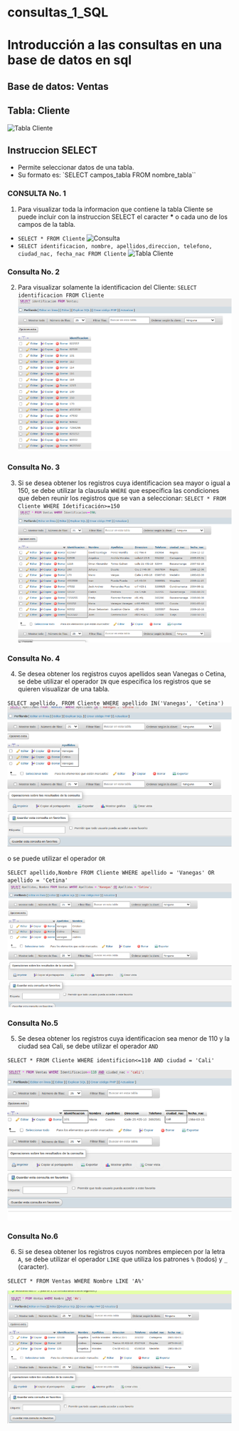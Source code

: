 # consultas_1_SQL
# Introducción a las consultas en una base de datos en sql

## Base de datos: Ventas
## Tabla: Cliente

![Tabla Cliente](./img/ejemplo1.png.png "Tabla Cliente")

## Instruccion SELECT
- Permite seleccionar datos de una tabla.
- Su formato es: `SELECT campos_tabla FROM nombre_tabla``

### CONSULTA No. 1
1. Para visualizar toda la informacion que contiene la tabla Cliente se puede incluir con la instruccion SELECT el caracter **\*** o cada uno de los campos de la tabla.

- `SELECT * FROM Cliente`
![Consulta](./img/cliente1_1.png "Tabla consulta1_2")
- `SELECT identificacion, nombre, apellidos,direccion, telefono, ciudad_nac, fecha_nac FROM Cliente`
![Tabla Cliente](consulta1_2.png "Tabla consulta 2")

### Consulta No. 2

2. Para visualizar solamente la identificacion del Cliente: `SELECT identificacion FROM Cliente`
![Tabla Cliente](./img/consulta2.png "Tabla consulta 2")

### Consulta No. 3

3. Si se desea obtener los registros cuya identificacion sea mayor o igual a 150, se debe utilizar la clausula `WHERE` que especifica las condiciones que deben reunir los registros que se van a seleccionar: `SELECT * FROM Cliente WHERE Idetificación>=150`
![Tabla Cliente](./img/consulta3.png "Tabla consulta 3")


### Consulta No. 4

4. Se desea obtener los registros cuyos apellidos sean Vanegas o Cetina, se debe utilizar el operador `IN` que especifica los registros que se quieren visualizar de una tabla.

`SELECT apellido, FROM Cliente WHERE apellido IN('Vanegas', 'Cetina')`
![Tabla Cliente](./img/consulta4_1.png "Tabla consulta 4_1")


o se puede utilizar el operador `OR`

`SELECT apellido,Nombre FROM Cliente WHERE apellido = 'Vanegas' OR apellido = 'Cetina'`
![Tabla Cliente](./img/consulta4.png "Tabla consulta 4_2")

### Consulta No.5

5. Se desea obtener los registros cuya identificacion sea menor de 110 y la ciudad sea Cali, se debe utilizar el operador `AND`

`SELECT * FROM Cliente WHERE identificion<=110 AND ciudad = 'Cali'`

![Consulta](./img/consulta5.png "consulta 5")


### Consulta No.6 

6. Si se desea obtener los registros cuyos nombres empiecen por la letra `A`, se debe utilizar el operador `LIKE` que utiliza los patrones `%` (todos) y `_` (caracter). 

`SELECT * FROM Ventas WHERE Nombre LIKE 'A%'`

![Consulta](./img/consulta6.png "consulta 6")


